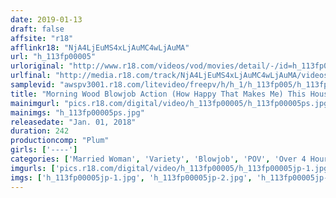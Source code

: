 ```yaml
---
date: 2019-01-13
draft: false
affsite: "r18"
afflinkr18: "NjA4LjEuMS4xLjAuMC4wLjAuMA"
url: "h_113fp00005"
urloriginal: "http://www.r18.com/videos/vod/movies/detail/-/id=h_113fp00005"
urlfinal: "http://media.r18.com/track/NjA4LjEuMS4xLjAuMC4wLjAuMA/videos/vod/movies/detail/-/id=h_113fp00005"
samplevid: "awspv3001.r18.com/litevideo/freepv/h/h_1/h_113fp005/h_113fp005_dmb_w.mp4"
title: "Morning Wood Blowjob Action (How Happy That Makes Me) This Housewife Kindly And Gently Sucked My Morning Wood Cock (Such Exquisite Pleasure) 30 Lovely Housewives 240 Minutes"
mainimgurl: "pics.r18.com/digital/video/h_113fp00005/h_113fp00005ps.jpg"
mainimgs: "h_113fp00005ps.jpg"
releasedate: "Jan. 01, 2018"
duration: 242
productioncomp: "Plum"
girls: ['----']
categories: ['Married Woman', 'Variety', 'Blowjob', 'POV', 'Over 4 Hours']
imgurls: ['pics.r18.com/digital/video/h_113fp00005/h_113fp00005jp-1.jpg', 'pics.r18.com/digital/video/h_113fp00005/h_113fp00005jp-2.jpg', 'pics.r18.com/digital/video/h_113fp00005/h_113fp00005jp-3.jpg', 'pics.r18.com/digital/video/h_113fp00005/h_113fp00005jp-4.jpg', 'pics.r18.com/digital/video/h_113fp00005/h_113fp00005jp-5.jpg', 'pics.r18.com/digital/video/h_113fp00005/h_113fp00005jp-6.jpg', 'pics.r18.com/digital/video/h_113fp00005/h_113fp00005jp-7.jpg', 'pics.r18.com/digital/video/h_113fp00005/h_113fp00005jp-8.jpg', 'pics.r18.com/digital/video/h_113fp00005/h_113fp00005jp-9.jpg', 'pics.r18.com/digital/video/h_113fp00005/h_113fp00005jp-10.jpg', 'pics.r18.com/digital/video/h_113fp00005/h_113fp00005jp-11.jpg', 'pics.r18.com/digital/video/h_113fp00005/h_113fp00005jp-12.jpg', 'pics.r18.com/digital/video/h_113fp00005/h_113fp00005jp-13.jpg', 'pics.r18.com/digital/video/h_113fp00005/h_113fp00005jp-14.jpg', 'pics.r18.com/digital/video/h_113fp00005/h_113fp00005jp-15.jpg', 'pics.r18.com/digital/video/h_113fp00005/h_113fp00005jp-16.jpg', 'pics.r18.com/digital/video/h_113fp00005/h_113fp00005jp-17.jpg', 'pics.r18.com/digital/video/h_113fp00005/h_113fp00005jp-18.jpg', 'pics.r18.com/digital/video/h_113fp00005/h_113fp00005jp-19.jpg', 'pics.r18.com/digital/video/h_113fp00005/h_113fp00005jp-20.jpg']
imgs: ['h_113fp00005jp-1.jpg', 'h_113fp00005jp-2.jpg', 'h_113fp00005jp-3.jpg', 'h_113fp00005jp-4.jpg', 'h_113fp00005jp-5.jpg', 'h_113fp00005jp-6.jpg', 'h_113fp00005jp-7.jpg', 'h_113fp00005jp-8.jpg', 'h_113fp00005jp-9.jpg', 'h_113fp00005jp-10.jpg', 'h_113fp00005jp-11.jpg', 'h_113fp00005jp-12.jpg', 'h_113fp00005jp-13.jpg', 'h_113fp00005jp-14.jpg', 'h_113fp00005jp-15.jpg', 'h_113fp00005jp-16.jpg', 'h_113fp00005jp-17.jpg', 'h_113fp00005jp-18.jpg', 'h_113fp00005jp-19.jpg', 'h_113fp00005jp-20.jpg']
---
```

